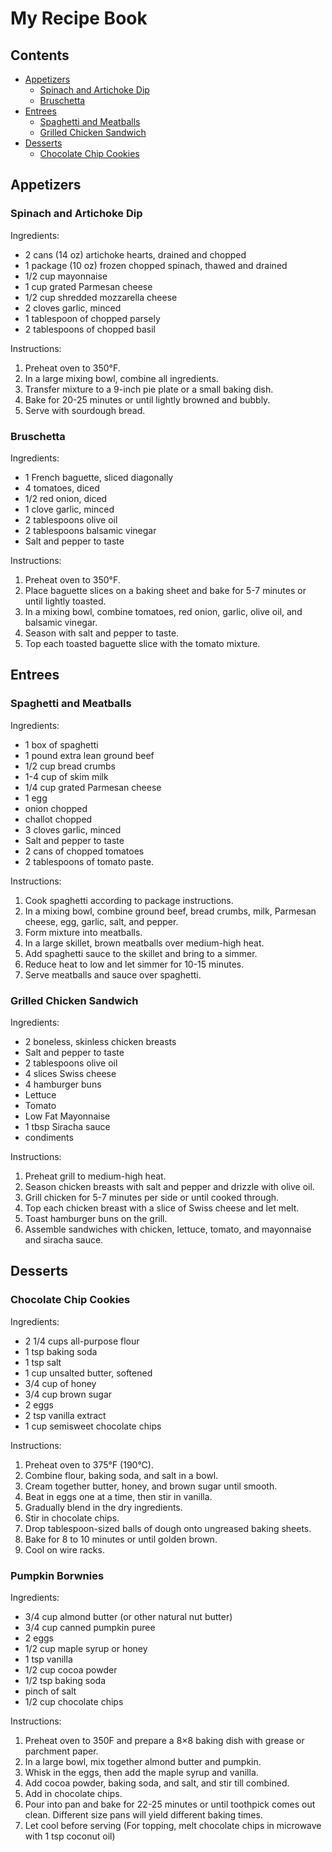 # My Recipe Book

## Contents
- [Appetizers](#appetizers)
    - [Spinach and Artichoke Dip](#spinach-and-artichoke-dip)
    - [Bruschetta](#bruschetta)
- [Entrees](#entrees)
    - [Spaghetti and Meatballs](#spaghetti-and-meatballs)
    - [Grilled Chicken Sandwich](#grilled-chicken-sandwich)
- [Desserts](#desserts)
    - [Chocolate Chip Cookies](#chocolate-chip-cookies)

## Appetizers
### Spinach and Artichoke Dip

Ingredients:
- 2 cans (14 oz) artichoke hearts, drained and chopped
- 1 package (10 oz) frozen chopped spinach, thawed and drained
- 1/2 cup mayonnaise
- 1 cup grated Parmesan cheese
- 1/2 cup shredded mozzarella cheese
- 2 cloves garlic, minced
- 1 tablespoon of chopped parsely 
- 2 tablespoons of chopped basil 

Instructions:
1. Preheat oven to 350°F.
2. In a large mixing bowl, combine all ingredients.
3. Transfer mixture to a 9-inch pie plate or a small baking dish.
4. Bake for 20-25 minutes or until lightly browned and bubbly.
5. Serve with sourdough bread.

### Bruschetta

Ingredients:
- 1 French baguette, sliced diagonally
- 4 tomatoes, diced
- 1/2 red onion, diced
- 1 clove garlic, minced
- 2 tablespoons olive oil
- 2 tablespoons balsamic vinegar
- Salt and pepper to taste

Instructions:
1. Preheat oven to 350°F.
2. Place baguette slices on a baking sheet and bake for 5-7 minutes or until lightly toasted.
3. In a mixing bowl, combine tomatoes, red onion, garlic, olive oil, and balsamic vinegar.
4. Season with salt and pepper to taste.
5. Top each toasted baguette slice with the tomato mixture.

## Entrees
### Spaghetti and Meatballs

Ingredients:
- 1 box of spaghetti
- 1 pound extra lean ground beef
- 1/2 cup bread crumbs
- 1-4 cup of skim milk 
- 1/4 cup grated Parmesan cheese
- 1 egg
- onion chopped
- challot chopped
- 3 cloves garlic, minced
- Salt and pepper to taste
- 2 cans of chopped tomatoes 
- 2 tablespoons of tomato paste. 

Instructions:
1. Cook spaghetti according to package instructions.
2. In a mixing bowl, combine ground beef, bread crumbs, milk, Parmesan cheese, egg, garlic, salt, and pepper.
3. Form mixture into meatballs.
4. In a large skillet, brown meatballs over medium-high heat.
5. Add spaghetti sauce to the skillet and bring to a simmer.
6. Reduce heat to low and let simmer for 10-15 minutes.
7. Serve meatballs and sauce over spaghetti.

### Grilled Chicken Sandwich

Ingredients:
- 2 boneless, skinless chicken breasts
- Salt and pepper to taste
- 2 tablespoons olive oil
- 4 slices Swiss cheese
- 4 hamburger buns
- Lettuce
- Tomato
- Low Fat Mayonnaise
-  1 tbsp Siracha sauce 
- condiments 

Instructions:
1. Preheat grill to medium-high heat.
2. Season chicken breasts with salt and pepper and drizzle with olive oil.
3. Grill chicken for 5-7 minutes per side or until cooked through.
4. Top each chicken breast with a slice of Swiss cheese and let melt.
5. Toast hamburger buns on the grill.
6. Assemble sandwiches with chicken, lettuce, tomato, and mayonnaise and siracha sauce.

## Desserts
### Chocolate Chip Cookies

Ingredients:
- 2 1/4 cups all-purpose flour
- 1 tsp baking soda
- 1 tsp salt
- 1 cup unsalted butter, softened
- 3/4 cup of honey 
- 3/4 cup brown sugar
- 2 eggs
- 2 tsp vanilla extract
- 1 cup semisweet chocolate chips

Instructions:
1. Preheat oven to 375°F (190°C).
2. Combine flour, baking soda, and salt in a bowl.
3. Cream together butter, honey, and brown sugar until smooth.
4. Beat in eggs one at a time, then stir in vanilla.
5. Gradually blend in the dry ingredients.
6. Stir in chocolate chips.
7. Drop tablespoon-sized balls of dough onto ungreased baking sheets.
8. Bake for 8 to 10 minutes or until golden brown.
9. Cool on wire racks.

### Pumpkin Borwnies 

Ingredients: 
- 3/4 cup almond butter (or other natural nut butter)
- 3/4 cup canned pumpkin puree
- 2 eggs
- 1/2 cup maple syrup or honey 
- 1 tsp vanilla
- 1/2 cup cocoa powder
- 1/2 tsp baking soda
- pinch of salt
- 1/2 cup chocolate chips

Instructions: 
1. Preheat oven to 350F and prepare a 8×8 baking dish with grease or parchment paper. 
2. In a large bowl, mix together almond butter and pumpkin.
3. Whisk in the eggs, then add the maple syrup and vanilla.
4. Add cocoa powder, baking soda, and salt, and stir till combined.
5. Add in chocolate chips.
6. Pour into pan and bake for 22-25 minutes or until toothpick comes out clean. Different size pans will yield different baking times.
7. Let cool before serving (For topping, melt chocolate chips in microwave with 1 tsp coconut oil)